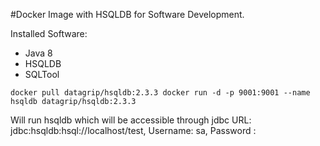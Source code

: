 #Docker Image with HSQLDB for Software Development.

Installed Software:

  * Java 8
  * HSQLDB
  * SQLTool


`
docker pull datagrip/hsqldb:2.3.3
docker run -d -p 9001:9001 --name hsqldb datagrip/hsqldb:2.3.3
`

Will run hsqldb which will be accessible through jdbc URL: jdbc:hsqldb:hsql://localhost/test, Username: sa, Password :
